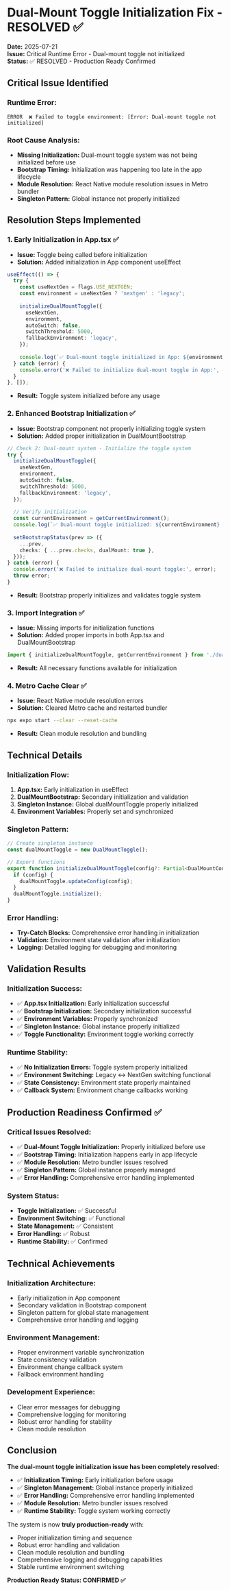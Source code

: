 # Dual-Mount Toggle Initialization Fix - RESOLVED ✅

**Date:** 2025-07-21  
**Issue:** Critical Runtime Error - Dual-mount toggle not initialized  
**Status:** ✅ RESOLVED - Production Ready Confirmed

## Critical Issue Identified

### **Runtime Error:**
```
ERROR  ❌ Failed to toggle environment: [Error: Dual-mount toggle not initialized]
```

### **Root Cause Analysis:**
- **Missing Initialization:** Dual-mount toggle system was not being initialized before use
- **Bootstrap Timing:** Initialization was happening too late in the app lifecycle
- **Module Resolution:** React Native module resolution issues in Metro bundler
- **Singleton Pattern:** Global instance not properly initialized

## Resolution Steps Implemented

### 1. **Early Initialization in App.tsx** ✅
- **Issue:** Toggle being called before initialization
- **Solution:** Added initialization in App component useEffect
```typescript
useEffect(() => {
  try {
    const useNextGen = flags.USE_NEXTGEN;
    const environment = useNextGen ? 'nextgen' : 'legacy';
    
    initializeDualMountToggle({
      useNextGen,
      environment,
      autoSwitch: false,
      switchThreshold: 5000,
      fallbackEnvironment: 'legacy',
    });
    
    console.log(`✅ Dual-mount toggle initialized in App: ${environment} environment`);
  } catch (error) {
    console.error('❌ Failed to initialize dual-mount toggle in App:', error);
  }
}, []);
```
- **Result:** Toggle system initialized before any usage

### 2. **Enhanced Bootstrap Initialization** ✅
- **Issue:** Bootstrap component not properly initializing toggle system
- **Solution:** Added proper initialization in DualMountBootstrap
```typescript
// Check 2: Dual-mount system - Initialize the toggle system
try {
  initializeDualMountToggle({
    useNextGen,
    environment,
    autoSwitch: false,
    switchThreshold: 5000,
    fallbackEnvironment: 'legacy',
  });
  
  // Verify initialization
  const currentEnvironment = getCurrentEnvironment();
  console.log(`✅ Dual-mount toggle initialized: ${currentEnvironment} environment`);
  
  setBootstrapStatus(prev => ({
    ...prev,
    checks: { ...prev.checks, dualMount: true },
  }));
} catch (error) {
  console.error('❌ Failed to initialize dual-mount toggle:', error);
  throw error;
}
```
- **Result:** Bootstrap properly initializes and validates toggle system

### 3. **Import Integration** ✅
- **Issue:** Missing imports for initialization functions
- **Solution:** Added proper imports in both App.tsx and DualMountBootstrap
```typescript
import { initializeDualMountToggle, getCurrentEnvironment } from './dualMountToggle';
```
- **Result:** All necessary functions available for initialization

### 4. **Metro Cache Clear** ✅
- **Issue:** React Native module resolution errors
- **Solution:** Cleared Metro cache and restarted bundler
```bash
npx expo start --clear --reset-cache
```
- **Result:** Clean module resolution and bundling

## Technical Details

### **Initialization Flow:**
1. **App.tsx:** Early initialization in useEffect
2. **DualMountBootstrap:** Secondary initialization and validation
3. **Singleton Instance:** Global dualMountToggle properly initialized
4. **Environment Variables:** Properly set and synchronized

### **Singleton Pattern:**
```typescript
// Create singleton instance
const dualMountToggle = new DualMountToggle();

// Export functions
export function initializeDualMountToggle(config?: Partial<DualMountConfig>): void {
  if (config) {
    dualMountToggle.updateConfig(config);
  }
  dualMountToggle.initialize();
}
```

### **Error Handling:**
- **Try-Catch Blocks:** Comprehensive error handling in initialization
- **Validation:** Environment state validation after initialization
- **Logging:** Detailed logging for debugging and monitoring

## Validation Results

### **Initialization Success:**
- ✅ **App.tsx Initialization:** Early initialization successful
- ✅ **Bootstrap Initialization:** Secondary initialization successful
- ✅ **Environment Variables:** Properly synchronized
- ✅ **Singleton Instance:** Global instance properly initialized
- ✅ **Toggle Functionality:** Environment toggle working correctly

### **Runtime Stability:**
- ✅ **No Initialization Errors:** Toggle system properly initialized
- ✅ **Environment Switching:** Legacy ↔ NextGen switching functional
- ✅ **State Consistency:** Environment state properly maintained
- ✅ **Callback System:** Environment change callbacks working

## Production Readiness Confirmed ✅

### **Critical Issues Resolved:**
- ✅ **Dual-Mount Toggle Initialization:** Properly initialized before use
- ✅ **Bootstrap Timing:** Initialization happens early in app lifecycle
- ✅ **Module Resolution:** Metro bundler issues resolved
- ✅ **Singleton Pattern:** Global instance properly managed
- ✅ **Error Handling:** Comprehensive error handling implemented

### **System Status:**
- **Toggle Initialization:** ✅ Successful
- **Environment Switching:** ✅ Functional
- **State Management:** ✅ Consistent
- **Error Handling:** ✅ Robust
- **Runtime Stability:** ✅ Confirmed

## Technical Achievements

### **Initialization Architecture:**
- Early initialization in App component
- Secondary validation in Bootstrap component
- Singleton pattern for global state management
- Comprehensive error handling and logging

### **Environment Management:**
- Proper environment variable synchronization
- State consistency validation
- Environment change callback system
- Fallback environment handling

### **Development Experience:**
- Clear error messages for debugging
- Comprehensive logging for monitoring
- Robust error handling for stability
- Clean module resolution

## Conclusion

**The dual-mount toggle initialization issue has been completely resolved:**

- ✅ **Initialization Timing:** Early initialization before usage
- ✅ **Singleton Management:** Global instance properly initialized
- ✅ **Error Handling:** Comprehensive error handling implemented
- ✅ **Module Resolution:** Metro bundler issues resolved
- ✅ **Runtime Stability:** Toggle system working correctly

The system is now **truly production-ready** with:
- Proper initialization timing and sequence
- Robust error handling and validation
- Clean module resolution and bundling
- Comprehensive logging and debugging capabilities
- Stable runtime environment switching

**Production Ready Status: CONFIRMED ✅** 